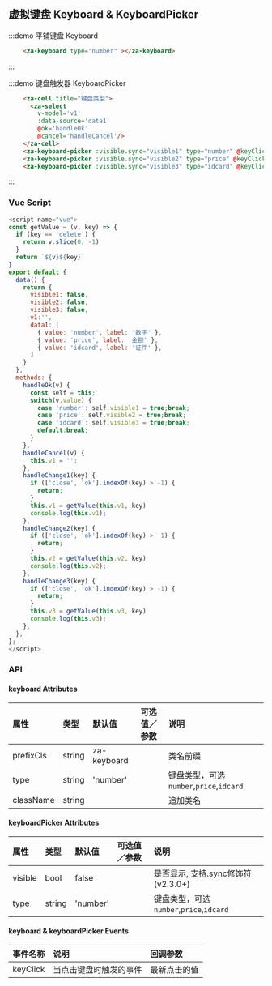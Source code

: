 

## 虚拟键盘 Keyboard & KeyboardPicker

:::demo 平铺键盘 Keyboard
```html
    <za-keyboard type="number" ></za-keyboard>
```
:::

:::demo 键盘触发器 KeyboardPicker
```html
    <za-cell title="键盘类型">
      <za-select
        v-model='v1'
        :data-source='data1'
        @ok='handleOk'
        @cancel='handleCancel'/>
    </za-cell>
    <za-keyboard-picker :visible.sync="visible1" type="number" @keyClick="handleChange1" ></za-keyboard-picker>
    <za-keyboard-picker :visible.sync="visible2" type="price" @keyClick="handleChange2" ></za-keyboard-picker>
    <za-keyboard-picker :visible.sync="visible3" type="idcard" @keyClick="handleChange3" ></za-keyboard-picker>
```
:::


### Vue Script
```javascript
<script name="vue">
const getValue = (v, key) => {
  if (key == 'delete') {
    return v.slice(0, -1)
  }
  return `${v}${key}`
}
export default {
  data() {
    return {
      visible1: false,
      visible2: false,
      visible3: false,
      v1:'',
      data1: [
        { value: 'number', label: '数字' },
        { value: 'price', label: '金额' },
        { value: 'idcard', label: '证件' },
      ]
    }
  },
  methods: {
    handleOk(v) {
      const self = this;
      switch(v.value) {
        case 'number': self.visible1 = true;break;
        case 'price': self.visible2 = true;break;
        case 'idcard': self.visible3 = true;break;
        default:break;
      }
    },
    handleCancel(v) {
      this.v1 = '';
    },
    handleChange1(key) {
      if (['close', 'ok'].indexOf(key) > -1) {
        return;
      }
      this.v1 = getValue(this.v1, key)
      console.log(this.v1);
    },
    handleChange2(key) {
      if (['close', 'ok'].indexOf(key) > -1) {
        return;
      }
      this.v2 = getValue(this.v2, key)
      console.log(this.v2);
    },
    handleChange3(key) {
      if (['close', 'ok'].indexOf(key) > -1) {
        return;
      }
      this.v3 = getValue(this.v3, key)
      console.log(this.v3);
    },
  },
};
</script>
```

### API

#### keyboard Attributes

| 属性 | 类型 | 默认值 | 可选值／参数 | 说明 |
| :--- | :--- | :--- | :--- | :--- |
| prefixCls | string | za-keyboard | | 类名前缀 |
| type | string | 'number' | | 键盘类型，可选`number`,`price`,`idcard` |
| className | string | | | 追加类名 |

#### keyboardPicker Attributes

| 属性 | 类型 | 默认值 | 可选值／参数 | 说明 |
| :--- | :--- | :--- | :--- | :--- |
| visible | bool | false | | 是否显示, 支持.sync修饰符 (v2.3.0+) |
| type | string | 'number' | | 键盘类型，可选`number`,`price`,`idcard` |

#### keyboard & keyboardPicker Events
| 事件名称 | 说明 | 回调参数 |
| :--- | :--- | :--- |
| keyClick | 当点击键盘时触发的事件 | 最新点击的值 |